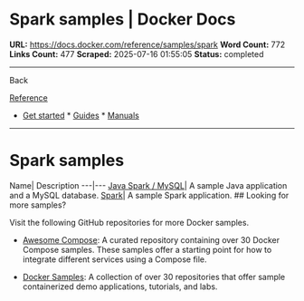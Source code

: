 # Spark samples | Docker Docs

**URL:** https://docs.docker.com/reference/samples/spark
**Word Count:** 772
**Links Count:** 477
**Scraped:** 2025-07-16 01:55:05
**Status:** completed

---

Back

[Reference](https://docs.docker.com/reference/)

  * [Get started](https://docs.docker.com/get-started/)   * [Guides](https://docs.docker.com/guides/)   * [Manuals](https://docs.docker.com/manuals/)

* * *

# Spark samples

Name| Description   ---|---   [Java Spark / MySQL](https://github.com/docker/awesome-compose/tree/master/sparkjava-mysql)| A sample Java application and a MySQL database.   [Spark](https://github.com/docker/awesome-compose/tree/master/sparkjava)| A sample Spark application.      ## Looking for more samples?

Visit the following GitHub repositories for more Docker samples.

  * [Awesome Compose](https://github.com/docker/awesome-compose): A curated repository containing over 30 Docker Compose samples. These samples offer a starting point for how to integrate different services using a Compose file.

  * [Docker Samples](https://github.com/dockersamples?q=&type=all&language=&sort=stargazers): A collection of over 30 repositories that offer sample containerized demo applications, tutorials, and labs.
